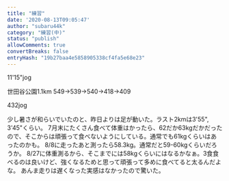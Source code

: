 ```yaml
---
title: "練習"
date: '2020-08-13T09:05:47'
author: "subaru44k"
category: "練習(中)"
status: "publish"
allowComments: true
convertBreaks: false
entryHash: "19b27baa4e5858905338cf4fa5e68e23"
---
```

11'15"jog

世田谷公園1.1km
549→539→540→418→409

432jog

少し暑さが和らいでいたのと、昨日よりは足が動いた。ラスト2kmは3'55", 3'45"くらい。
7月末にたくさん食べて体重はかったら、62だか63kgだかだったので、そこからは頑張って食べないようにしている。通常でも61kgくらいはあったのかも。
8/8に走ったあと測ったら58.3kg。通常だと59-60kgくらいだろうか。
8/27に体重測るから、そこまでには58kgくらいにはなるかなぁ。3食食べるのは良いけど、強くなるためと思って頑張って多めに食べてると太るんだよな。
あんま走りは遅くなった実感はなかったので驚いた。
